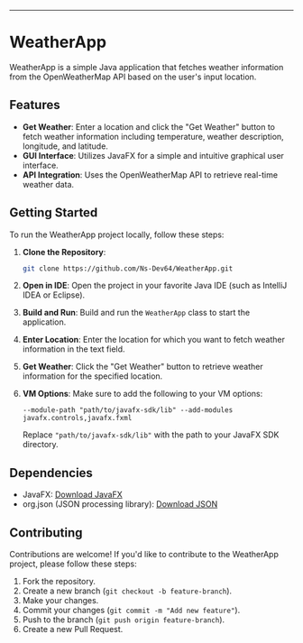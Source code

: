 

---

# WeatherApp

WeatherApp is a simple Java application that fetches weather information from the OpenWeatherMap API based on the user's input location.

## Features

- **Get Weather**: Enter a location and click the "Get Weather" button to fetch weather information including temperature, weather description, longitude, and latitude.
- **GUI Interface**: Utilizes JavaFX for a simple and intuitive graphical user interface.
- **API Integration**: Uses the OpenWeatherMap API to retrieve real-time weather data.

## Getting Started

To run the WeatherApp project locally, follow these steps:

1. **Clone the Repository**: 
   ```bash
   git clone https://github.com/Ns-Dev64/WeatherApp.git
   ```

2. **Open in IDE**: 
   Open the project in your favorite Java IDE (such as IntelliJ IDEA or Eclipse).

3. **Build and Run**: 
   Build and run the `WeatherApp` class to start the application.

4. **Enter Location**: 
   Enter the location for which you want to fetch weather information in the text field.

5. **Get Weather**: 
   Click the "Get Weather" button to retrieve weather information for the specified location.

6. **VM Options**:
   Make sure to add the following to your VM options:
   ```
   --module-path "path/to/javafx-sdk/lib" --add-modules javafx.controls,javafx.fxml
   ```

   Replace `"path/to/javafx-sdk/lib"` with the path to your JavaFX SDK directory.

## Dependencies

- JavaFX: [Download JavaFX](https://download2.gluonhq.com/openjfx/20.0.1/openjfx-20.0.1_windows-x64_bin-sdk.zip)
- org.json (JSON processing library): [Download JSON](https://repo.mavenlibs.com/maven/org/json/json/20230618/json-20230618.jar?utm_source=mavenlibs.com)

## Contributing

Contributions are welcome! If you'd like to contribute to the WeatherApp project, please follow these steps:

1. Fork the repository.
2. Create a new branch (`git checkout -b feature-branch`).
3. Make your changes.
4. Commit your changes (`git commit -m "Add new feature"`).
5. Push to the branch (`git push origin feature-branch`).
6. Create a new Pull Request.

